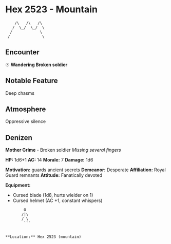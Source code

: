 # Hex 2523 - Mountain
```
    /\   /\   /\
   /  \_/  \_/  \
  /            \
 /              \
```

## Encounter

☉ **Wandering Broken soldier**

## Notable Feature

Deep chasms

## Atmosphere

Oppressive silence

## Denizen

**Mother Grime** - Broken soldier
*Missing several fingers*

**HP:** 1d6+1 **AC:** 14 **Morale:** 7
**Damage:** 1d6

**Motivation:** guards ancient secrets
**Demeanor:** Desperate
**Affiliation:** Royal Guard remnants
**Attitude:** Fanatically devoted

**Equipment:**
- Cursed blade (1d8, hurts wielder on 1)
- Cursed helmet (AC +1, constant whispers)


```
        O
       /|\
       / \
        ```


**Location:** Hex 2523 (mountain)

